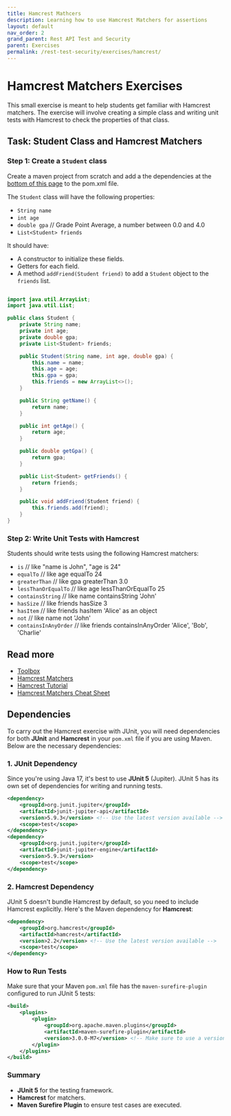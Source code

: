 ```yaml
---
title: Hamcrest Mathcers
description: Learning how to use Hamcrest Matchers for assertions
layout: default
nav_order: 2
grand_parent: Rest API Test and Security
parent: Exercises
permalink: /rest-test-security/exercises/hamcrest/
---
```


# Hamcrest Matchers Exercises

This small exercise is meant to help students get familiar with Hamcrest matchers. The exercise will involve creating a simple class and writing unit tests with Hamcrest to check the properties of that class.

## Task: Student Class and Hamcrest Matchers

### Step 1: Create a `Student` class

Create a maven project from scratch and add a the dependencies at the [bottom of this page](#dependencies) to the pom.xml file.

The `Student` class will have the following properties:

- `String name`
- `int age`
- `double gpa` // Grade Point Average, a number between 0.0 and 4.0
- `List<Student> friends`

It should have:

- A constructor to initialize these fields.
- Getters for each field.
- A method `addFriend(Student friend)` to add a `Student` object to the `friends` list.

```java

import java.util.ArrayList;
import java.util.List;

public class Student {
    private String name;
    private int age;
    private double gpa;
    private List<Student> friends;

    public Student(String name, int age, double gpa) {
        this.name = name;
        this.age = age;
        this.gpa = gpa;
        this.friends = new ArrayList<>();
    }

    public String getName() {
        return name;
    }

    public int getAge() {
        return age;
    }

    public double getGpa() {
        return gpa;
    }

    public List<Student> getFriends() {
        return friends;
    }

    public void addFriend(Student friend) {
        this.friends.add(friend);
    }
}

```

### Step 2: Write Unit Tests with Hamcrest

Students should write tests using the following Hamcrest matchers:

- `is` // like "name is John", "age is 24"
- `equalTo`  // like age equalTo 24
- `greaterThan` // like gpa greaterThan 3.0
- `lessThanOrEqualTo`  // like age lessThanOrEqualTo 25
- `containsString`  // like name containsString 'John'
- `hasSize`  // like friends hasSize 3
- `hasItem`  // like friends hasItem 'Alice' as an object
- `not` // like name not 'John'
- `containsInAnyOrder` // like friends containsInAnyOrder 'Alice', 'Bob', 'Charlie'

## Read more

- [Toolbox](../../toolbox/test/hamcrest.md)
- [Hamcrest Matchers](https://www.baeldung.com/hamcrest)
- [Hamcrest Tutorial](https://www.vogella.com/tutorials/Hamcrest/article.html)
- [Hamcrest Matchers Cheat Sheet](https://dzone.com/articles/hamcrest-matchers-cheat-sheet)

## Dependencies

To carry out the Hamcrest exercise with JUnit, you will need dependencies for both **JUnit** and **Hamcrest** in your `pom.xml` file if you are using Maven. Below are the necessary dependencies:

### 1. **JUnit** Dependency

Since you're using Java 17, it's best to use **JUnit 5** (Jupiter). JUnit 5 has its own set of dependencies for writing and running tests.

```xml
<dependency>
    <groupId>org.junit.jupiter</groupId>
    <artifactId>junit-jupiter-api</artifactId>
    <version>5.9.3</version> <!-- Use the latest version available -->
    <scope>test</scope>
</dependency>
<dependency>
    <groupId>org.junit.jupiter</groupId>
    <artifactId>junit-jupiter-engine</artifactId>
    <version>5.9.3</version>
    <scope>test</scope>
</dependency>
```

### 2. **Hamcrest** Dependency

JUnit 5 doesn't bundle Hamcrest by default, so you need to include Hamcrest explicitly. Here's the Maven dependency for **Hamcrest**:

```xml
<dependency>
    <groupId>org.hamcrest</groupId>
    <artifactId>hamcrest</artifactId>
    <version>2.2</version> <!-- Use the latest version available -->
    <scope>test</scope>
</dependency>
```

### How to Run Tests

Make sure that your Maven `pom.xml` file has the `maven-surefire-plugin` configured to run JUnit 5 tests:

```xml
<build>
    <plugins>
        <plugin>
            <groupId>org.apache.maven.plugins</groupId>
            <artifactId>maven-surefire-plugin</artifactId>
            <version>3.0.0-M7</version> <!-- Make sure to use a version that supports JUnit 5 -->
        </plugin>
    </plugins>
</build>
```

### Summary

- **JUnit 5** for the testing framework.
- **Hamcrest** for matchers.
- **Maven Surefire Plugin** to ensure test cases are executed.
